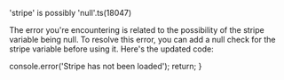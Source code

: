 'stripe' is possibly 'null'.ts(18047)




The error you're encountering is related to the possibility of the stripe variable being null. To resolve this error, you can add a null check for the stripe variable before using it. Here's the updated code:

   console.error('Stripe has not been loaded');
      return;
    }